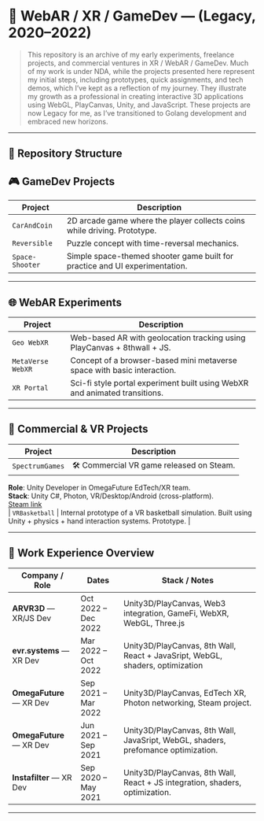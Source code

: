 # 🧠 WebAR / XR / GameDev — (Legacy, 2020–2022)

> This repository is an archive of my early experiments, freelance projects, and commercial ventures in XR / WebAR / GameDev.
> Much of my work is under NDA, while the projects presented here represent my initial steps, including prototypes, quick assignments, and tech demos, which I’ve kept as a reflection of my journey. They illustrate my growth as a professional in creating interactive 3D applications using WebGL, PlayCanvas, Unity, and JavaScript. These projects are now Legacy for me, as I’ve transitioned to Golang development and embraced new horizons.

---

## 📁 Repository Structure

## 🎮 GameDev Projects

| Project         | Description                                                                 |
| --------------- | --------------------------------------------------------------------------- |
| `CarAndCoin`    | 2D arcade game where the player collects coins while driving. Prototype.    |
| `Reversible`    | Puzzle concept with time-reversal mechanics.                                |
| `Space-Shooter` | Simple space-themed shooter game built for practice and UI experimentation. |

---

## 🌐 WebAR Experiments

| Project           | Description                                                                |
| ----------------- | -------------------------------------------------------------------------- |
| `Geo WebXR`       | Web-based AR with geolocation tracking using PlayCanvas + 8thwall + JS.    |
| `MetaVerse WebXR` | Concept of a browser-based mini metaverse space with basic interaction.    |
| `XR Portal`       | Sci-fi style portal experiment built using WebXR and animated transitions. |

---

## 🧪 Commercial & VR Projects

| Project         | Description                             |
| --------------- | --------------------------------------- |
| `SpectrumGames` | 🛠 Commercial VR game released on Steam. |

**Role**: Unity Developer in OmegaFuture EdTech/XR team.  
**Stack**: Unity C#, Photon, VR/Desktop/Android (cross-platform).  
[Steam link](https://store.steampowered.com/app/1915220/SpectrumGames/)  
| `VRBasketball` | Internal prototype of a VR basketball simulation. Built using Unity + physics + hand interaction systems. Prototype. |

---

## 💼 Work Experience Overview

| Company / Role                       | Dates               | Stack / Notes                                                                     |
| ------------------------------------ | ------------------- | --------------------------------------------------------------------------------- |
| **ARVR3D** — XR/JS  Dev              | Oct 2022 – Dec 2022 | Unity3D/PlayCanvas, Web3 integration, GameFi, WebXR, WebGL, Three.js              |
| **evr.systems** — XR Dev             | Mar 2022 – Oct 2022 | Unity3D/PlayCanvas, 8th Wall, React + JavaSript, WebGL, shaders, optimization     |
| **OmegaFuture** — XR Dev             | Sep 2021 – Mar 2022 | Unity3D/PlayCanvas, EdTech XR, Photon networking, Steam project.                  |
| **OmegaFuture** — XR Dev             | Jun 2021 – Sep 2021 | Unity3D/PlayCanvas, 8th Wall, JavaSript, WebGL, shaders, prefomance optimization. |
| **Instafilter** — XR Dev             | Sep 2020 – May 2021 | Unity3D/PlayCanvas, 8th Wall, React + JS integration, shaders, optimization.      |

---
